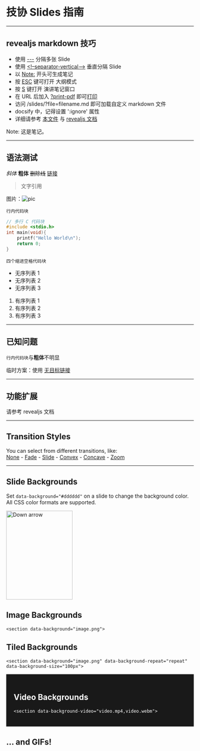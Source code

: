 # 技协 Slides 指南

---

## revealjs markdown 技巧

* 使用 [&#45;-&#45;](javascript:) 分隔多张 Slide
* 使用 [&lt;!&ndash;separator-vertical&ndash;&gt;](javascript:) 垂直分隔 Slide
* 以 [Note:](javascript:) 开头可生成笔记
* 按 [ESC](javascript:) 键可打开 大纲模式
* 按 [S](javascript:) 键打开 演讲笔记窗口
* 在 URL 后加入 [?print-pdf](?print-pdf) 即可[打印](?print-pdf)
* 访问 /slides/?file=filename.md  即可加载自定义 markdown 文件
* docsify 中，记得设置 ':ignore' 属性
* 详细请参考 [本文件](https://) 与 [revealjs 文档](https://github.com/hakimel/reveal.js)

Note: 这是笔记。

---

## 语法测试

*斜体*  **粗体** ~~删除线~~ [链接](http://github.com)

> 文字引用

图片：![pic](https://www.baidu.com/img/bd_logo1.png)

<!--separator-vertical-->

`行内代码块`

```c
// 多行 C 代码块
#include <stdio.h>
int main(void){
    printf("Hello World\n");
    return 0; 
}
```

    四个缩进空格代码块
    

<!--separator-vertical-->

* 无序列表 1
* 无序列表 2
* 无序列表 3

1. 有序列表 1
2. 有序列表 2
3. 有序列表 3

---

## 已知问题

`行内代码块`与**粗体**不明显

临时方案：使用 [无目标链接](javascript:)

---

## 功能扩展

请参考 revealjs 文档

---
<section id="transitions">
	<h2>Transition Styles</h2>
	<p>
		You can select from different transitions, like: <br>
		<a href="?transition=none#/transitions">None</a> -
		<a href="?transition=fade#/transitions">Fade</a> -
		<a href="?transition=slide#/transitions">Slide</a> -
		<a href="?transition=convex#/transitions">Convex</a> -
		<a href="?transition=concave#/transitions">Concave</a> -
		<a href="?transition=zoom#/transitions">Zoom</a>
	</p>
</section>

---

<section data-background="#dddddd">
	<h2>Slide Backgrounds</h2>
	<p>
		Set <code>data-background="#dddddd"</code> on a slide to change the background color. All CSS color formats are supported.
	</p>
	<a href="#" class="navigate-down">
		<img width="178" height="238" data-src="https://s3.amazonaws.com/hakim-static/reveal-js/arrow.png" alt="Down arrow">
	</a>
</section>
<section data-background="https://s3.amazonaws.com/hakim-static/reveal-js/image-placeholder.png">
	<h2>Image Backgrounds</h2>
	<pre><code class="hljs">&lt;section data-background="image.png"&gt;</code></pre>
</section>
<section data-background="https://s3.amazonaws.com/hakim-static/reveal-js/image-placeholder.png" data-background-repeat="repeat" data-background-size="100px">
	<h2>Tiled Backgrounds</h2>
	<pre><code class="hljs" style="word-wrap: break-word;">&lt;section data-background="image.png" data-background-repeat="repeat" data-background-size="100px"&gt;</code></pre>
</section>
<section data-background-video="https://s3.amazonaws.com/static.slid.es/site/homepage/v1/homepage-video-editor.mp4,https://s3.amazonaws.com/static.slid.es/site/homepage/v1/homepage-video-editor.webm" data-background-color="#000000">
	<div style="background-color: rgba(0, 0, 0, 0.9); color: #fff; padding: 20px;">
		<h2>Video Backgrounds</h2>
		<pre><code class="hljs" style="word-wrap: break-word;">&lt;section data-background-video="video.mp4,video.webm"&gt;</code></pre>
	</div>
</section>
<section data-background="http://i.giphy.com/90F8aUepslB84.gif">
	<h2>... and GIFs!</h2>
</section>

